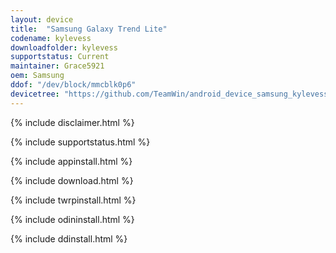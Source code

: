 ```yaml
---
layout: device
title:  "Samsung Galaxy Trend Lite"
codename: kylevess
downloadfolder: kylevess
supportstatus: Current
maintainer: Grace5921
oem: Samsung
ddof: "/dev/block/mmcblk0p6"
devicetree: "https://github.com/TeamWin/android_device_samsung_kylevess"
---
```


{% include disclaimer.html %}

{% include supportstatus.html %}

{% include appinstall.html %}

{% include download.html %}

{% include twrpinstall.html %}

{% include odininstall.html %}

{% include ddinstall.html %}
